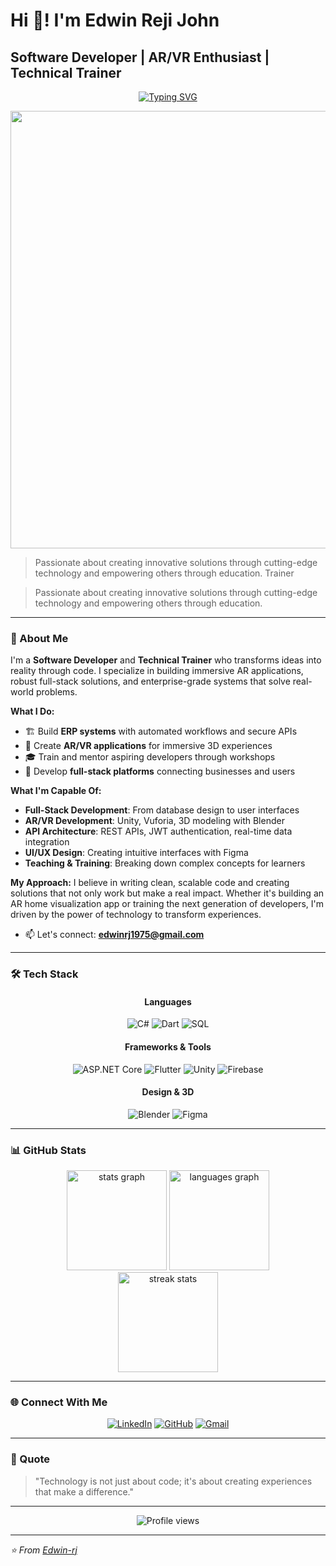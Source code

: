 # Hi 👋! I'm Edwin Reji John
## Software Developer | AR/VR Enthusiast | Technical Trainer

<div align="center">

[![Typing SVG](https://readme-typing-svg.herokuapp.com?font=Fira+Code&pause=1000&color=6C63FF&center=true&vCenter=true&width=435&lines=Software+Developer;AR%2FVR+Enthusiast;Technical+Trainer;Unity+Developer)](https://git.io/typing-svg)

</div>

<div align="center">
<img src="https://user-images.githubusercontent.com/74038190/212284100-561aa473-3905-4a80-b561-0d28506553ee.gif" width="700">
</div>

> Passionate about creating innovative solutions through cutting-edge technology and empowering others through education. Trainer

> Passionate about creating innovative solutions through cutting-edge technology and empowering others through education.

---

### 🚀 About Me

I'm a **Software Developer** and **Technical Trainer** who transforms ideas into reality through code. I specialize in building immersive AR applications, robust full-stack solutions, and enterprise-grade systems that solve real-world problems.

**What I Do:**
- 🏗️ Build **ERP systems** with automated workflows and secure APIs
- 🥽 Create **AR/VR applications** for immersive 3D experiences
- 🎓 Train and mentor aspiring developers through workshops
- 🔧 Develop **full-stack platforms** connecting businesses and users

**What I'm Capable Of:**
- **Full-Stack Development**: From database design to user interfaces
- **AR/VR Development**: Unity, Vuforia, 3D modeling with Blender
- **API Architecture**: REST APIs, JWT authentication, real-time data integration
- **UI/UX Design**: Creating intuitive interfaces with Figma
- **Teaching & Training**: Breaking down complex concepts for learners

**My Approach:**
I believe in writing clean, scalable code and creating solutions that not only work but make a real impact. Whether it's building an AR home visualization app or training the next generation of developers, I'm driven by the power of technology to transform experiences.

- 📫 Let's connect: **edwinrj1975@gmail.com**

---

### 🛠️ Tech Stack

<div align="center">

#### Languages
![C#](https://img.shields.io/badge/C%23-239120?style=for-the-badge&logo=c-sharp&logoColor=white)
![Dart](https://img.shields.io/badge/Dart-0175C2?style=for-the-badge&logo=dart&logoColor=white)
![SQL](https://img.shields.io/badge/SQL-4479A1?style=for-the-badge&logo=mysql&logoColor=white)

#### Frameworks & Tools
![ASP.NET Core](https://img.shields.io/badge/ASP.NET%20Core-512BD4?style=for-the-badge&logo=dotnet&logoColor=white)
![Flutter](https://img.shields.io/badge/Flutter-02569B?style=for-the-badge&logo=flutter&logoColor=white)
![Unity](https://img.shields.io/badge/Unity-000000?style=for-the-badge&logo=unity&logoColor=white)
![Firebase](https://img.shields.io/badge/Firebase-FFCA28?style=for-the-badge&logo=firebase&logoColor=black)

#### Design & 3D
![Blender](https://img.shields.io/badge/Blender-F5792A?style=for-the-badge&logo=blender&logoColor=white)
![Figma](https://img.shields.io/badge/Figma-F24E1E?style=for-the-badge&logo=figma&logoColor=white)

</div>

---



### 📊 GitHub Stats

<div align="center">
  <img src="https://github-readme-stats.vercel.app/api?username=Edwin-rj&hide_title=false&hide_rank=false&show_icons=true&include_all_commits=true&count_private=true&disable_animations=false&theme=tokyonight&locale=en&hide_border=true&bg_color=0D1117" height="160" alt="stats graph" />
  <img src="https://github-readme-stats.vercel.app/api/top-langs?username=Edwin-rj&locale=en&hide_title=false&layout=compact&card_width=300&langs_count=6&theme=tokyonight&hide_border=true&bg_color=0D1117" height="160" alt="languages graph" />
</div>

<div align="center">
  <img src="https://streak-stats.demolab.com/?user=Edwin-rj&theme=tokyonight&hide_border=true&background=0D1117" height="160" alt="streak stats" />
</div>

---



### 🌐 Connect With Me

<div align="center">

[![LinkedIn](https://img.shields.io/badge/LinkedIn-0077B5?style=for-the-badge&logo=linkedin&logoColor=white)](https://linkedin.com/in/edwin-reji-john)
[![GitHub](https://img.shields.io/badge/GitHub-100000?style=for-the-badge&logo=github&logoColor=white)](https://github.com/Edwin-rj)
[![Gmail](https://img.shields.io/badge/Gmail-D14836?style=for-the-badge&logo=gmail&logoColor=white)](mailto:edwinrj1975@gmail.com)

</div>

---

### 💭 Quote

> "Technology is not just about code; it's about creating experiences that make a difference."

---

<div align="center">
  <img src="https://komarev.com/ghpvc/?username=Edwin-rj&color=blueviolet&style=for-the-badge" alt="Profile views" />
</div>

---

*⭐ From [Edwin-rj](https://github.com/Edwin-rj)*
